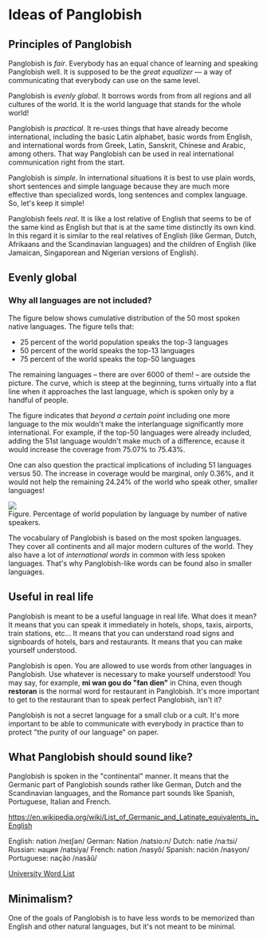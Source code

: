 # Ideas of Panglobish

## Principles of Panglobish

Panglobish is _fair_.
Everybody has an equal chance of learning and speaking Panglobish well.
It is supposed to be the _great equalizer_
— a way of communicating that everybody can use on the same level.

Panglobish is _evenly global_.
It borrows words from from all regions and all cultures of the world.
It is the world language that stands for the whole world!

Panglobish is _practical_.
It re-uses things that have already become international, including
the basic Latin alphabet,
basic words from English, and
international words from Greek, Latin, Sanskrit, Chinese and Arabic, among others.
That way Panglobish can be used in real international communication right from the start.

Panglobish is _simple_.
In international situations it is best to use plain words, short sentences and simple language
because they are much more effective than specialized words, long sentences and complex language.
So, let's keep it simple!

Panglobish feels _real_.
It is like a lost relative of English
that seems to be of the same kind as English but that is at the same time distinctly its own kind.
In this regard it is similar to the real relatives of English
(like German, Dutch, Afrikaans and the Scandinavian languages)
and the children of English
(like Jamaican, Singaporean and Nigerian versions of English).


## Evenly global

### Why all languages are not included?

The figure below shows cumulative distribution of the 50 most spoken native languages.
The figure tells that:

- 25 percent of the world population speaks the top-3 languages
- 50 percent of the world speaks the top-13 languages
- 75 percent of the world speaks the top-50 languages

The remaining languages – there are over 6000 of them! – are outside the picture.
The curve, which is steep at the beginning, turns virtually into a flat line when it approaches the last language,
which is spoken only by a handful of people.

The figure indicates that _beyond a certain point_
including one more language to the mix wouldn't make the interlanguage significantly more international.
For example, if the top-50 languages were already included,
adding the 51st language wouldn't make much of a difference,
ecause it would increase the coverage from 75.07% to 75.43%.

One can also question the practical implications of including 51 languages versus 50.
The increase in coverage would be marginal, only 0.36%,
and it would not help the remaining 24.24% of the world who speak other, smaller languages!

![](http://www.kupsala.net/PanGlobish/grafe/kumule.png)  
Figure. Percentage of world population by language by number of native speakers.

The vocabulary of Panglobish is based on the most spoken languages.
They cover all continents and all major modern cultures of the world.
They also have a lot of _international words_ in common with less spoken languages.
That's why Panglobish-like words can be found also in smaller languages.


## Useful in real life

Panglobish is meant to be a useful language in real life.
What does it mean?
It means that you can speak it immediately in hotels, shops, taxis, airports, train stations, etc...
It means that you can understand road signs and signboards of hotels, bars and restaurants.
It means that you can make yourself understood.

Panglobish is open.
You are allowed to use words from other languages in Panglobish.
Use whatever is necessary to make yourself understood!
You may say, for example, **mi wan gou do "fan dien"** in China,
even though **restoran** is the normal word for restaurant in Panglobish.
It's more important to get to the restaurant than to speak perfect Panglobish, isn't it?

Panglobish is not a secret language for a small club or a cult.
It's more important to be able to communicate with everybody in practice
than to protect "the purity of our language" on paper.



## What Panglobish should sound like?

Panglobish is spoken in the "continental" manner.
It means that the Germanic part of Panglobish sounds rather like German, Dutch and the Scandinavian languages,
and the Romance part sounds like Spanish, Portuguese, Italian and French.

https://en.wikipedia.org/wiki/List_of_Germanic_and_Latinate_equivalents_in_English


English: nation /neɪʃən/
German: Nation /natsio:n/
Dutch: natie /na:tsi/
Russian: нация /natsiya/
French: nation /nasyõ/
Spanish: nación /nasyon/
Portuguese: nação /nasãũ/


[University Word List](http://jbauman.com/aboutUWL.html)

## Minimalism?

One of the goals of Panglobish is to have less words to be memorized than English and other natural languages,
but it's not meant to be minimal.

